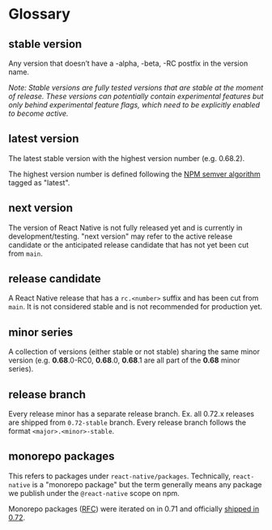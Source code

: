 # Glossary

## stable version

Any version that doesn’t have a -alpha, -beta, -RC postfix in the version name.

_Note: Stable versions are fully tested versions that are stable at the moment of release. These versions can potentially contain experimental features but only behind experimental feature flags, which need to be explicitly enabled to become active._

## latest version

The latest stable version with the highest version number (e.g. 0.68.2).

The highest version number is defined following the [NPM semver algorithm](https://github.com/npm/node-semver) tagged as "latest".

## next version

The version of React Native is not fully released yet and is currently in development/testing. "next version" may refer to the active release candidate or the anticipated release candidate that has not yet been cut from `main`.

## release candidate

A React Native release that has a `rc.<number>` suffix and has been cut from `main`. It is not considered stable and is not recommended for production yet.

## minor series
A collection of versions (either stable or not stable) sharing the same minor version (e.g. **0.68**.0-RC0, **0.68**.0, **0.68**.1 are all part of the **0.68** minor series).

## release branch

Every release minor has a separate release branch. Ex. all 0.72.x releases are shipped from `0.72-stable` branch. Every release branch follows the format `<major>.<minor>-stable`.

## monorepo packages

This refers to packages under `react-native/packages`. Technically, `react-native` is a "monorepo package" but the term generally means any package we publish under the `@react-native` scope on npm.

Monorepo packages ([RFC](https://github.com/react-native-community/discussions-and-proposals/pull/480)) were iterated on in 0.71 and officially [shipped in 0.72](https://reactnative.dev/blog/2023/06/21/0.72-metro-package-exports-symlinks#package-renames).
